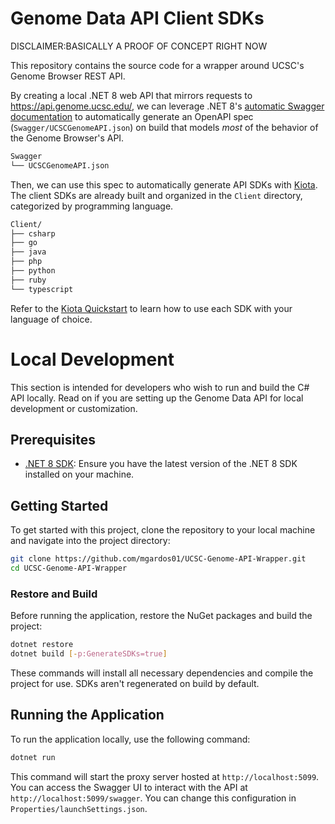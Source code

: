 # Genome Data API Client SDKs
DISCLAIMER:BASICALLY A PROOF OF CONCEPT RIGHT NOW

This repository contains the source code for a wrapper around UCSC's Genome Browser REST API. 

By creating a local .NET 8 web API that mirrors requests to https://api.genome.ucsc.edu/, we can leverage .NET 8's [automatic Swagger documentation](https://learn.microsoft.com/en-us/aspnet/core/tutorials/web-api-help-pages-using-swagger?view=aspnetcore-8.0#swagger-ui) to automatically generate an OpenAPI spec (```Swagger/UCSCGenomeAPI.json```) on build that models *most* of the behavior of the Genome Browser's API. 

```bash
Swagger
└── UCSCGenomeAPI.json
```

Then, we can use this spec to automatically generate API SDKs with [Kiota](https://learn.microsoft.com/en-us/openapi/kiota/).
The client SDKs are already built and organized in the `Client` directory, categorized by programming language.

```bash
Client/
├── csharp
├── go
├── java
├── php
├── python
├── ruby
└── typescript
```

Refer to the [Kiota Quickstart](https://learn.microsoft.com/en-us/openapi/kiota/quickstarts/) to learn how to use each SDK with your language of choice.


# Local Development

This section is intended for developers who wish to run and build the C# API locally. Read on if you are setting up the Genome Data API for local development or customization.

## Prerequisites

- [.NET 8 SDK](https://dotnet.microsoft.com/download/dotnet/8.0): Ensure you have the latest version of the .NET 8 SDK installed on your machine. 

## Getting Started

To get started with this project, clone the repository to your local machine and navigate into the project directory:

```bash
git clone https://github.com/mgardos01/UCSC-Genome-API-Wrapper.git
cd UCSC-Genome-API-Wrapper
```

### Restore and Build

Before running the application, restore the NuGet packages and build the project:

```bash
dotnet restore
dotnet build [-p:GenerateSDKs=true]
```

These commands will install all necessary dependencies and compile the project for use. SDKs aren't regenerated on build by default. 

## Running the Application

To run the application locally, use the following command:

```bash
dotnet run
```

This command will start the proxy server hosted at `http://localhost:5099`. You can access the Swagger UI to interact with the API at `http://localhost:5099/swagger`. You can change this configuration in ```Properties/launchSettings.json```. 

